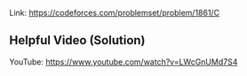 Link: https://codeforces.com/problemset/problem/1861/C
## Helpful Video (Solution)
YouTube: https://www.youtube.com/watch?v=LWcGnUMd7S4
